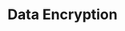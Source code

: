 ---
# -------------------------- #
#      Page & Formatting     #
# -------------------------- #

title: Data Encryption
permalink: /security/data-encryption
redirect_from: /account-security/data-encryption
summary: "Stitch offers secure options for making connections to all data sources and destinations, giving you the power to secure your data as you see fit."

key: "data-encryption-overview"
type: "security"
content-type: "encryption"
weight: 2

input: false
layout: general
feedback: false


# -------------------------- #
#  Stitch Plan Requirements  #
# -------------------------- #

minimum-plan: "pro-plus"
minimum-plan-cta:
  title: "Advanced connectivity for {{ site.data.stitch.subscription-plans.pro-plus.name }} plans"
  copy: |
    [Additional connection options](#advanced-connectivity) are available as part of a {{ site.data.stitch.subscription-plans.pro.name }} or {{ site.data.stitch.subscription-plans.pro-plus.name }} plan.


# -------------------------- #
#        Introduction        #
# -------------------------- #

intro: |
  {% capture security-faq %}
  **Looking for general security info?** Check out the [Security overview]({{ link.security.faq | prepend: site.baseurl }}).
  {% endcapture %}

  {% include note.html type="single-line" content=security-faq %}

  Our most important job here at Stitch is to keep your data safe. To do that, Stitch always encrypts data in transit and at rest within the Stitch environment.

  {{ page.summary }}

  In this guide, we'll cover Stitch's supported connection options and provide links to additional resources:

  {% for section in page.sections %}
  - [{{ section.title }}](#{{ section.anchor }})
  {% endfor %}


# -------------------------- #
#           Content          #
# -------------------------- #

ssh-tunnels:
  - name: "Self-hosted"
    guide: "ssh-generic"
    description: "If your database is hosted on your server and not in the cloud, it's considered a 'self-hosted' database. This is applicable to both integrations and destinations."

  - name: "Amazon"
    guide: "ssh-amazon"
    description: "Stitch currently supports connecting Amazon RDS (including Aurora) and Amazon Redshift (destination only) databases."

  - name: "Microsoft Azure"
    guide: "ssh-microsoft-azure"
    description: "Stitch currently supports connecting Microsoft Azure SQL Server and MySQL databases (as integrations) and Azure Synapse Analytics (as a destination). Other Microsoft Azure offerings aren't currently supported."

sections:
  - title: "Encryption in transit"
    anchor: "in-transit-encryption"
    content: |
      {% for subsection in section.subsections %}
      - [{{ subsection.title }}](#{{ subsection.anchor }})
      {% endfor %}
    subsections:
      - title: "SSL connections"
        anchor: "ssl-connections"
        content: |
          [SSL/TLS](https://www.verisign.com/en_US/website-presence/online/ssl-certificates/index.xhtml){:target="new"} is a standard security technology used to establish encrypted communication between a web server and a browser. SSL/TLS ensures that communication to and from Stitch remains private and secure.

          {% for sub-subsection in subsection.sub-subsections %}
          - [{{ sub-subsection.title }}](#{{ sub-subsection.anchor }})
          {% endfor %}

        sub-subsections:
          - title: "Stitch application access"
            anchor: "stitch-application"
            content: |
              The Stitch application enforces SSL to ensure all communication with Stitch remains secure.

          - title: "Connections that use verified SSL by default"
            anchor: "connections-ssl-default"
            content: |
              For any connection using an HTTP API - for example, integrations like [Salesforce]({{ site.baseurl }}/integrations/saas/salesforce) or [Facebook Ads]({{ site.baseurl }}/integrations/saas/facebook-ads) - or Stitch's [Import API]({{ link.integrations.import-api | prepend: site.baseurl }}), Stitch will use [SSL/TLS-based encryption](https://www.verisign.com/en_US/website-presence/online/ssl-certificates/index.xhtml){:target="new"} by default.

              This is also applicable to Stitch's [Amazon Redshift]({{ link.destinations.overviews.redshift | prepend: site.baseurl }}), [Google BigQuery]({{ link.destinations.overviews.bigquery | prepend: site.baseurl }}), [Microsoft Azure Synapse Analytics]({{ link.destinations.overviews.azure | prepend: site.baseurl }}), and [Snowflake]({{ link.destinations.overviews.snowflake | prepend: site.baseurl }}) destination offerings.

              Connections to these integrations and destinations will attempt to use verified SSL with no action required on your part.

          - title: "Connections with configurable SSL options"
            anchor: "connections-configurable-ssl"
            content: |
              For some integrations - for example, a database hosted on your server - Stitch may support configurable SSL. To use SSL with a database Stitch supports, the database must be configured to support and allow SSL connections.

              **Note**: SSL connections are not supported for all databases. Refer to the [documentation for the database]({{ site.baseurl }}/integrations/databases) for SSL support details.

      - title: "SSH tunnels"
        anchor: "ssh-tunnel-connections"
        content: |
          If a database you want to connect to Stitch doesn't support [SSL connections](#ssl-connections) or isn't publicly accessible, you can use an SSH tunnel.

          The steps for setting up an SSH connection vary depending on where your database is hosted.

          <table class="attribute-list">
          {% for item in page.ssh-tunnels %}
          <tr>
          <td class="attribute-name">
          <strong>{{ item.name | append: " databases" }}</strong>
          </td>
          <td>
          {{ item.description | markdownify }}

          <p>Refer to the <a href="{{ link.security[item.guide] | prepend: site.baseurl }}">SSH tunnels for {{ item.name | append: " databases"}}</a> guide.</p>
          </td>
          </tr>
          {% endfor %}
          </table>

          **Note**: [Reverse SSH tunnels]({{ link.security.reverse-ssh | prepend: site.baseurl }}) are also available for {{ site.data.stitch.subscription-plans.pro-plus.name }} customers.

      - title: "Advanced connectivity"
        anchor: "advanced-connectivity"
        content: |
          Additional connection options are available as part of a {{ site.data.stitch.subscription-plans.pro-plus.name }} plan. This includes:

          - Virtual Private Network (VPN)
          - [Reverse SSH tunneling]({{ link.security.reverse-ssh | prepend: site.baseurl }})
          - [Amazon Web Services (AWS) Private Link](https://aws.amazon.com/privatelink/){:target="new"}

          Reach out to [Stitch Sales]({{ site.sales }}){:target="new"} for more info.

  - title: "Encryption at rest"
    anchor: "data-at-rest"
    content: |
      For data at rest, Stitch uses [AES-256](https://en.wikipedia.org/wiki/Advanced_Encryption_Standard){:target="new"} to encrypt data.
---